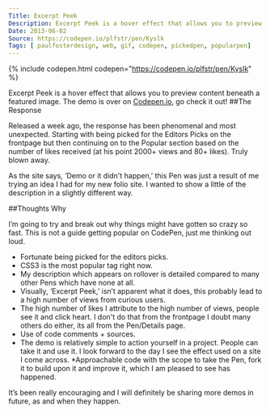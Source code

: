 ```yaml
---
Title: Excerpt Peek
Description: Excerpt Peek is a hover effect that allows you to preview content beneath a featured image. My first demo on CodePen.
Date: 2013-06-02
Source: https://codepen.io/plfstr/pen/Kyslk
Tags: [ paulfosterdesign, web, gif, codepen, pickedpen, popularpen]
---
```

{% include codepen.html codepen="https://codepen.io/plfstr/pen/Kyslk" %}

Excerpt Peek is a hover effect that allows you to preview content beneath a featured image. The demo is over on [Codepen.io](https://codepen.io/plfstr/pen/Kyslk), go check it out!
##The Response

Released a week ago, the response has been phenomenal and most unexpected. Starting with being picked for the Editors Picks on the frontpage but then continuing on to the Popular section based on the number of likes received (at his point 2000+ views and 80+ likes). Truly blown away.

As the site says, ‘Demo or it didn't happen,’ this Pen was just a result of me trying an idea I had for my new folio site. I wanted to show a little of the description in a slightly different way.

##Thoughts Why

I’m going to try and break out why things might have gotten so crazy so fast. This is not a guide getting popular on CodePen, just me thinking out loud.

* Fortunate being picked for the editors picks.
* CSS3 is the most popular tag right now.
* My description which appears on rollover is detailed compared to many other Pens which have none at all.
* Visually, ‘Excerpt Peek,’ isn’t apparent what it does, this probably lead to a high number of views from curious users.
* The high number of likes I attribute to the high number of views, people see it and click heart. I don't do that from the frontpage I doubt many others do either, its all from the Pen/Details page.
* Use of code comments + sources.
* The demo is relatively simple to action yourself in a project.  People can take it and use it. I look forward to the day I see the effect used on a site I come across.
*Approachable code with the scope to take the Pen, fork it to build upon it and improve it, which I am pleased to see has happened.

It’s been really encouraging and I will definitely be sharing more demos in future, as and when they happen.